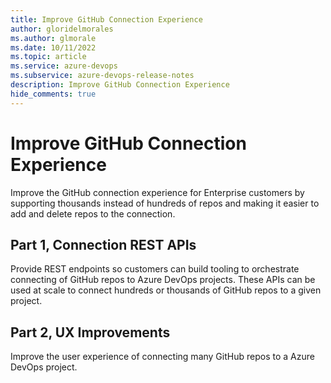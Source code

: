 ```yaml
---
title: Improve GitHub Connection Experience
author: gloridelmorales
ms.author: glmorale
ms.date: 10/11/2022
ms.topic: article
ms.service: azure-devops
ms.subservice: azure-devops-release-notes
description: Improve GitHub Connection Experience
hide_comments: true
---
```


# Improve GitHub Connection Experience

Improve the GitHub connection experience for Enterprise customers by supporting thousands instead of hundreds of repos and making it easier to add and delete repos to the connection.

## Part 1, Connection REST APIs

Provide REST endpoints so customers can build tooling to orchestrate connecting of GitHub repos to Azure DevOps projects. These APIs can be used at scale to connect hundreds or thousands of GitHub repos to a given project.

## Part 2, UX Improvements

Improve the user experience of connecting many GitHub repos to a Azure DevOps project.